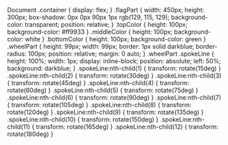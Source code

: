 Document .container { display: flex; } .flagPart { width: 450px; height: 300px; box-shadow: 0px 0px 90px 1px rgb(129, 115, 129); background-color: transparent; position: relative; } .topColor { height: 100px; background-color: #ff9933 } .middleColor { height: 100px; background-color: white } .bottomColor { height: 100px; background-color: green } .wheelPart { height: 99px; width: 99px; border: 1px solid darkblue; border-radius: 100px; position: relative; margin: 0 auto; } .wheelPart .spokeLine { height: 100%; width: 1px; display: inline-block; position: absolute; left: 50%; background: darkblue; } .spokeLine:nth-child(1) { transform: rotate(15deg) } .spokeLine:nth-child(2) { transform: rotate(30deg) } .spokeLine:nth-child(3) { transform: rotate(45deg) } .spokeLine:nth-child(4) { transform: rotate(60deg) } .spokeLine:nth-child(5) { transform: rotate(75deg) } .spokeLine:nth-child(6) { transform: rotate(90deg) } .spokeLine:nth-child(7) { transform: rotate(105deg) } .spokeLine:nth-child(8) { transform: rotate(120deg) } .spokeLine:nth-child(9) { transform: rotate(135deg) } .spokeLine:nth-child(10) { transform: rotate(150deg) } .spokeLine:nth-child(11) { transform: rotate(165deg) } .spokeLine:nth-child(12) { transform: rotate(180deg) }
